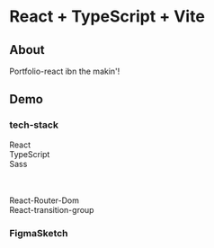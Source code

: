 # React + TypeScript + Vite

## About
Portfolio-react ibn the makin'!


## Demo

### tech-stack
React<br>
TypeScript<br>
Sass<br><br><br>


React-Router-Dom<br>
React-transition-group<br>


### FigmaSketch